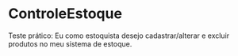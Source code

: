 # ControleEstoque
Teste prático: Eu como estoquista desejo cadastrar/alterar e excluir produtos no meu sistema de estoque.
